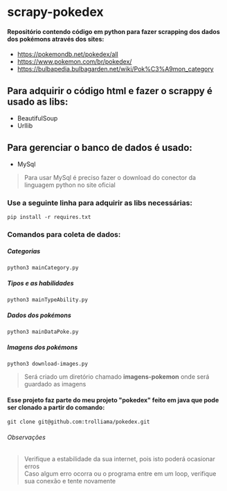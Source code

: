 # scrapy-pokedex

#### Repositório contendo código em python para fazer scrapping dos dados dos pokémons através dos sites:<br>
* https://pokemondb.net/pokedex/all<br>
* https://www.pokemon.com/br/pokedex/<br>
* https://bulbapedia.bulbagarden.net/wiki/Pok%C3%A9mon_category


## Para adquirir o código html e fazer o scrappy é usado as libs:
* BeautifulSoup
* Urllib

## Para gerenciar o banco de dados é usado:
* MySql
> Para usar MySql é preciso fazer o download do conector da linguagem python no site oficial

### Use a seguinte linha para adquirir as libs necessárias:
```
pip install -r requires.txt
```

### Comandos para coleta de dados:
##### Categorias
```
python3 mainCategory.py
```

##### Tipos e as habilidades

```
python3 mainTypeAbility.py
```

##### Dados dos pokémons
```
python3 mainDataPoke.py
```

##### Imagens dos pokémons
```
python3 download-images.py
```
> Será criado um diretório chamado **imagens-pokemon** onde será guardado as imagens

#### Esse projeto faz parte do meu projeto "pokedex" feito em java que pode ser clonado a partir do comando:
```
git clone git@github.com:trolliama/pokedex.git
```
###### Observações
> Verifique a estabilidade da sua internet, pois isto poderá ocasionar erros <br>
> Caso algum erro ocorra ou o programa entre em um loop, verifique sua conexão e tente novamente
